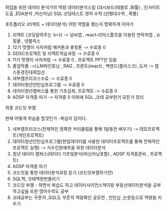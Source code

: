 
취업을 위한 데이터 분석가의 역량
데이터분석스킬 (대시보드(테블로 ,BI툴) , 인사이트도출 ,EDA분석 ,머신러닝)
SQL
코딩테스트
영어
수학 (선형대수학 , 확통)



포트폴리오 (리액트 + 데이터분석) 어떤 역할을 했는지 명확하게 이야기
1. 리액트 (코딩알려주는 누나) -> 날씨앱 , react-리덕스툴킷을 이용한 연락처앱 , 쇼핑물 ,  넷플릭스
2. 12기 멋쟁이 사자처럼 해커톤과 충청톤 -> 수료증 0 
3. GDSC프로젝트 및 리액트학습과정 -> 수료증 0
4. 11기 멋쟁이 사자처럼  -> 수료증 0 , 프로젝트 PPT만 있음
5. 졸업작품 ->LLM파인튜닝 ,  RAG , 프론트(react) , 백엔드(플라스크) ,도커 -> 캡스톤경진대회입선
6. 네부캠프리코스수료 -> 수료증 0
7. 데이터청년인턴십프로그램 -> 수료증 0 
8. 데이터청년캠퍼스를 통한 기초심화, 프로젝트 -> 수료증 0
9. ADSP 자격증 따기 -> 자격증 0
이외에 SQL ,코테 공부한거 
모든거 정리 


최종 코드잇 부캠


현재 어떻게 학습을 할것인가 -복습이 답이다. 
1. 네부캠프리코스(전체적인 정확한 커리큘럼을 통해 1달동안 배우기) -> 데모프로젝트(개인프로젝트)
2. 데이터청년인턴십프로그램(현업데이터를 사용한 데이터프로젝트를 통해 전체적인 프로젝트 실행) -> 식수인원예측을 위한 데이터분석 
3. 청년 데이터 캠퍼스(데이터 기초및분석(머신러닝포함) , ADSP 자격증준비 , 프로젝트)
4. ADSP 자격증 따기 
5. 코드잇을 통한 데이터분석과정 듣기 (코드잇부캠하기전)
6. SQL책, 코테책한번돌리기 
7. 코드잇 부캠 - 하면서 복습도 하고 데이터사이언스책이랑 부동산데이터분석을 공부하고싶음 또한 영어수학도 공부
8. 코테공부는 꾸준히 ,SQL도 꾸준히
역량확인
공모전 , 인턴십 ,논문등으로 역량을 키우기 